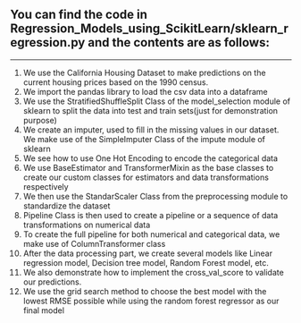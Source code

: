 ## You can find the code in Regression_Models_using_ScikitLearn/sklearn_regression.py and the contents are as follows:
---
1. We use the California Housing Dataset to make predictions on the current housing prices based on the 1990 census.
2. We import the pandas library to load the csv data into a dataframe
3. We use the StratifiedShuffleSplit Class of the model_selection module of sklearn to split the data into test and train sets(just for demonstration purpose)
4. We create an imputer, used to fill in the missing values in our dataset. We make use of the SimpleImputer Class of the impute module of sklearn
5. We see how to use One Hot Encoding to encode the categorical data
6. We use BaseEstimator and TransformerMixin as the base classes to create our custom classes for estimators and data transformations respectively
7. We then use the StandarScaler Class from the preprocessing module to standardize the dataset
8. Pipeline Class is then used to create a pipeline or a sequence of data transformations on numerical data
9. To create the full pipeline for both numerical and categorical data, we make use of ColumnTransformer class
10. After the data processing part, we create several models like Linear regression model, Decision tree model, Random Forest model, etc.
11. We also demonstrate how to implement the cross_val_score to validate our predictions.
12. We use the grid search method to choose the best model with the lowest RMSE possible while using the random forest regressor as our final model
